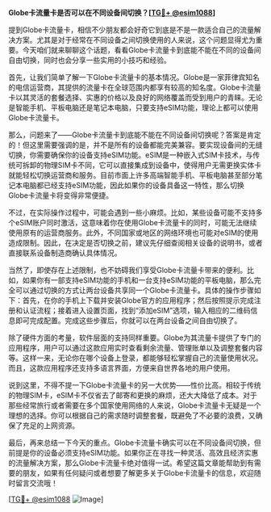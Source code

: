 **Globe卡流量卡是否可以在不同设备间切换？[[TG💪+ @esim1088](https://t.me/s/esim1088)]**

提到Globe卡流量卡，相信不少朋友都会好奇它到底是不是一款适合自己的流量解决方案。尤其是对于经常在不同设备之间切换使用的人来说，这个问题显得尤为重要。今天咱们就来聊聊这个话题，看看Globe卡流量卡到底能不能在不同的设备间自由切换，同时也会分享一些实用的小技巧和经验。

首先，让我们简单了解一下Globe卡流量卡的基本情况。Globe是一家菲律宾知名的电信运营商，其提供的流量卡在全球范围内都享有较高的知名度。Globe卡流量卡以其灵活的套餐选择、实惠的价格以及良好的网络覆盖而受到用户的青睐。无论是智能手机、平板电脑还是笔记本电脑，只要支持eSIM功能，理论上都可以使用Globe卡流量卡。

那么，问题来了——Globe卡流量卡到底能不能在不同设备间切换呢？答案是肯定的！但这里需要强调的是，并不是所有的设备都能完美兼容。要实现设备间的无缝切换，你需要确保你的设备支持eSIM功能。eSIM是一种嵌入式SIM卡技术，与传统可拆卸的物理SIM卡不同，它可以直接集成到设备中，使得用户无需更换实体卡就能轻松切换运营商和服务。目前市面上许多高端智能手机、平板电脑甚至部分笔记本电脑都已经支持eSIM功能，因此如果你的设备具备这一特性，那么切换Globe卡流量卡将变得非常便捷。

不过，在实际操作过程中，可能会遇到一些小麻烦。比如，某些设备可能不支持多个eSIM账户同时激活，这意味着你在使用Globe卡流量卡的同时，可能无法继续使用原有的运营商服务。此外，不同国家或地区的网络环境也可能对eSIM的使用造成限制。因此，在决定是否切换之前，建议先仔细查阅相关设备的说明书，或者直接联系设备制造商确认具体情况。

当然了，即使存在上述限制，也不妨碍我们享受Globe卡流量卡带来的便利。比如，如果你有一部支持eSIM功能的手机和一台支持eSIM功能的平板电脑，那么完全可以通过切换的方式让两台设备共享同一个Globe卡流量卡。具体的操作步骤如下：首先，在你的手机上下载并安装Globe官方的应用程序；然后按照提示完成注册和认证流程；接着进入设置页面，找到“添加eSIM”选项，输入相应的二维码信息即可完成配置。完成这些步骤后，你就可以在两台设备之间自由切换了。

除了硬件方面的考量，软件层面的支持同样重要。Globe为其流量卡提供了专门的应用程序，用户可以通过这款应用实时查看剩余流量、管理账单以及调整套餐内容等。这样一来，无论你在哪个设备上登录，都能够轻松掌握自己的流量使用状况。而且，这款应用程序还支持多语言界面，方便来自世界各地的用户使用。

说到这里，不得不提一下Globe卡流量卡的另一大优势——性价比高。相较于传统的物理SIM卡，eSIM卡不仅省去了邮寄和更换的麻烦，还大大降低了成本。对于那些经常旅行或者需要在多个国家使用网络的人来说，Globe卡流量卡无疑是一个理想的选择。你可以根据自己的需求随时调整套餐，既避免了不必要的浪费，又确保了充足的上网资源。

最后，再来总结一下今天的重点。Globe卡流量卡确实可以在不同设备间切换，但前提是你的设备必须支持eSIM功能。如果你正在寻找一种灵活、高效且经济实惠的流量解决方案，那么Globe卡流量卡绝对值得一试。希望这篇文章能帮助到有需要的朋友，如果有任何疑问或者想要了解更多关于Globe卡流量卡的信息，欢迎随时留言交流哦！

[[TG💪+ @esim1088](https://t.me/s/esim1088) ![Image](https://i.postimg.cc/4NQfJmqS/Snipaste-2025-05-13-00-14-12.png)]
